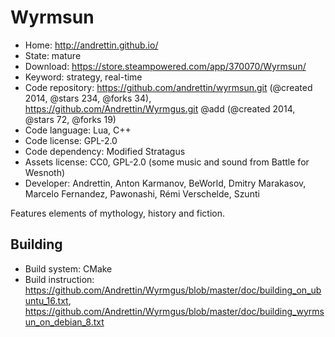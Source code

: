 # Wyrmsun

- Home: http://andrettin.github.io/
- State: mature
- Download: https://store.steampowered.com/app/370070/Wyrmsun/
- Keyword: strategy, real-time
- Code repository: https://github.com/andrettin/wyrmsun.git (@created 2014, @stars 234, @forks 34), https://github.com/Andrettin/Wyrmgus.git @add (@created 2014, @stars 72, @forks 19)
- Code language: Lua, C++
- Code license: GPL-2.0
- Code dependency: Modified Stratagus
- Assets license: CC0, GPL-2.0 (some music and sound from Battle for Wesnoth)
- Developer: Andrettin, Anton Karmanov, BeWorld, Dmitry Marakasov, Marcelo Fernandez, Pawonashi, Rémi Verschelde, Szunti

Features elements of mythology, history and fiction.

## Building

- Build system: CMake
- Build instruction: https://github.com/Andrettin/Wyrmgus/blob/master/doc/building_on_ubuntu_16.txt, https://github.com/Andrettin/Wyrmgus/blob/master/doc/building_wyrmsun_on_debian_8.txt
